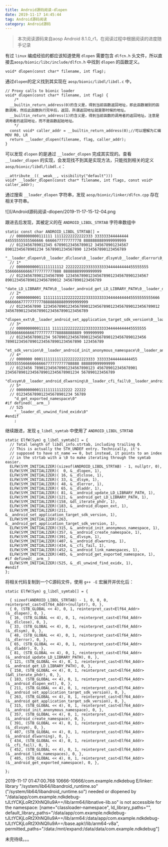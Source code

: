 ```yaml
---
title: Android源码阅读-dlopen
date: 2019-11-17 14:45:44
tag: Android源码阅读
category: Android源码
---
```


> 本次阅读源码来自aosp Android 8.1.0_r1，在阅读过程中根据阅读的进度随手记录

有过 `linux` 编成经验的都应该知道使用 `dlopen` 需要包含 `dlfcn.h` 头文件，所以直接去`aosp/bionic/libc/include/dlfcn.h` 中找到 `dlopen` 的函数定义。

```
void* dlopen(const char* filename, int flag);
```
通过`dlopen`的定义找到其实现在 `aosp/bionic/libdl/libdl.c` 中，
```
// Proxy calls to bionic loader
void* dlopen(const char* filename, int flag) {
    /*
  __builtin_return_address(0)的含义是，得到当前函数返回地址，即此函数被别的函数调用，然后此函数执行完毕后，返回，所谓返回地址就是那时候的地址。
  __builtin_return_address(1)的含义是，得到当前函数的调用者的返回地址。注意是调用者的返回地址，而不是函数起始地址。 
    */
  const void* caller_addr = __builtin_return_address(0);//可以理解为汇编 MOV R0, LR
  return __loader_dlopen(filename, flag, caller_addr);
}
```
可以发现 `dlopen` 的是通过 `__loader_dlopen` 完成其实现的。查看 `__loader_dlopen` 的实现，会发现找不到其是实现方法，只能找到相关的定义 `aosp/bionic/libdl/libdl.c`：
```
__attribute__((__weak__, visibility("default")))
void* __loader_dlopen(const char* filename, int flags, const void* caller_addr);
```
通过搜索 `__loader_dlopen` 字符串，发现 `aosp/bionic/linker/dlfcn.cpp` 存在相关字符串。

![](/Android源码阅读-dlopen/2019-11-17-15-12-04.png

跟进去后发现，其被定义的在 `ANDROID_LIBDL_STRTAB` 字符串数组中
```
static const char ANDROID_LIBDL_STRTAB[] =
  // 0000000000111111 11112222222222333 333333344444444 44555555555566666 6666677777777778 8888888889999999999
  // 0123456789012345 67890123456789012 345678901234567 89012345678901234 5678901234567890 1234567890123456789
    "__loader_dlopen\0__loader_dlclose\0__loader_dlsym\0__loader_dlerror\0__loader_dladdr\0__loader_android_up"
  // 1*
  // 000000000011111111112 2222222223333333333444444444455555555 5566666666667777777777888 88888889999999999
  // 012345678901234567890 1234567890123456789012345678901234567 8901234567890123456789012 34567890123456789
    "date_LD_LIBRARY_PATH\0__loader_android_get_LD_LIBRARY_PATH\0__loader_dl_iterate_phdr\0__loader_android_"
  // 2*
  // 00000000001 1111111112222222222333333333344444444445555555555666 6666666777777777788888888889999999999
  // 01234567890 1234567890123456789012345678901234567890123456789012 3456789012345678901234567890123456789
    "dlopen_ext\0__loader_android_set_application_target_sdk_version\0__loader_android_get_application_targ"
  // 3*
  // 000000000011111 111112222222222333333333344444444445555555 5556666666666777777777788888888889 999999999
  // 012345678901234 567890123456789012345678901234567890123456 7890123456789012345678901234567890 123456789
    "et_sdk_version\0__loader_android_init_anonymous_namespace\0__loader_android_create_namespace\0__loader_"
  // 4*
  // 0000000 000111111111122222222223333 333333444444444455 555555556666666666777777777788888 888889999999999
  // 0123456 789012345678901234567890123 456789012345678901 234567890123456789012345678901234 567890123456789
    "dlvsym\0__loader_android_dlwarning\0__loader_cfi_fail\0__loader_android_link_namespaces\0__loader_androi"
  // 5*
  // 0000000000111111111122222 22222
  // 0123456789012345678901234 56789
    "d_get_exported_namespace\0"
#if defined(__arm__)
  // 525
    "__loader_dl_unwind_find_exidx\0"
#endif
    ;
```
继续跟进，发现 `g_libdl_symtab` 中使用了 `ANDROID_LIBDL_STRTAB` 
```
static ElfW(Sym) g_libdl_symtab[] = {
  // Total length of libdl_info.strtab, including trailing 0.
  // This is actually the STH_UNDEF entry. Technically, it's
  // supposed to have st_name == 0, but instead, it points to an index
  // in the strtab with a \0 to make iterating through the symtab easier.
  ELFW(SYM_INITIALIZER)(sizeof(ANDROID_LIBDL_STRTAB) - 1, nullptr, 0),
  ELFW(SYM_INITIALIZER)(  0, &__dlopen, 1),
  ELFW(SYM_INITIALIZER)( 16, &__dlclose, 1),
  ELFW(SYM_INITIALIZER)( 33, &__dlsym, 1),
  ELFW(SYM_INITIALIZER)( 48, &__dlerror, 1),
  ELFW(SYM_INITIALIZER)( 65, &__dladdr, 1),
  ELFW(SYM_INITIALIZER)( 81, &__android_update_LD_LIBRARY_PATH, 1),
  ELFW(SYM_INITIALIZER)(121, &__android_get_LD_LIBRARY_PATH, 1),
  ELFW(SYM_INITIALIZER)(158, &dl_iterate_phdr, 1),
  ELFW(SYM_INITIALIZER)(183, &__android_dlopen_ext, 1),
  ELFW(SYM_INITIALIZER)(211, &__android_set_application_target_sdk_version, 1),
  ELFW(SYM_INITIALIZER)(263, &__android_get_application_target_sdk_version, 1),
  ELFW(SYM_INITIALIZER)(315, &__android_init_anonymous_namespace, 1),
  ELFW(SYM_INITIALIZER)(357, &__android_create_namespace, 1),
  ELFW(SYM_INITIALIZER)(391, &__dlvsym, 1),
  ELFW(SYM_INITIALIZER)(407, &__android_dlwarning, 1),
  ELFW(SYM_INITIALIZER)(434, &__cfi_fail, 1),
  ELFW(SYM_INITIALIZER)(452, &__android_link_namespaces, 1),
  ELFW(SYM_INITIALIZER)(485, &__android_get_exported_namespace, 1),
#if defined(__arm__)
  ELFW(SYM_INITIALIZER)(525, &__dl_unwind_find_exidx, 1),
#endif
};
```

将相关代码复制到一个C源码文件，使用 `g++ -E` 宏展开并优化后：

```
static ElfW(Sym) g_libdl_symtab[] = {

  { sizeof(ANDROID_LIBDL_STRTAB) - 1, 0, 0, 0, reinterpret_cast<Elf64_Addr>(nullptr), 0, },
  { 0, (STB_GLOBAL << 4), 0, 1, reinterpret_cast<Elf64_Addr>(&__dlopen), 0, },
  { 16, (STB_GLOBAL << 4), 0, 1, reinterpret_cast<Elf64_Addr>(&__dlclose), 0, },
  { 33, (STB_GLOBAL << 4), 0, 1, reinterpret_cast<Elf64_Addr>(&__dlsym), 0, },
  { 48, (STB_GLOBAL << 4), 0, 1, reinterpret_cast<Elf64_Addr>(&__dlerror), 0, },
  { 65, (STB_GLOBAL << 4), 0, 1, reinterpret_cast<Elf64_Addr>(&__dladdr), 0, },
  { 81, (STB_GLOBAL << 4), 0, 1, reinterpret_cast<Elf64_Addr>(&__android_update_LD_LIBRARY_PATH), 0, },
  { 121, (STB_GLOBAL << 4), 0, 1, reinterpret_cast<Elf64_Addr>(&__android_get_LD_LIBRARY_PATH), 0, },
  { 158, (STB_GLOBAL << 4), 0, 1, reinterpret_cast<Elf64_Addr>(&dl_iterate_phdr), 0, },
  { 183, (STB_GLOBAL << 4), 0, 1, reinterpret_cast<Elf64_Addr>(&__android_dlopen_ext), 0, },
  { 211, (STB_GLOBAL << 4), 0, 1, reinterpret_cast<Elf64_Addr>(&__android_set_application_target_sdk_version), 0, },
  { 263, (STB_GLOBAL << 4), 0, 1, reinterpret_cast<Elf64_Addr>(&__android_get_application_target_sdk_version), 0, },
  { 315, (STB_GLOBAL << 4), 0, 1, reinterpret_cast<Elf64_Addr>(&__android_init_anonymous_namespace), 0, },
  { 357, (STB_GLOBAL << 4), 0, 1, reinterpret_cast<Elf64_Addr>(&__android_create_namespace), 0, },
  { 391, (STB_GLOBAL << 4), 0, 1, reinterpret_cast<Elf64_Addr>(&__dlvsym), 0, },
  { 407, (STB_GLOBAL << 4), 0, 1, reinterpret_cast<Elf64_Addr>(&__android_dlwarning), 0, },
  { 434, (STB_GLOBAL << 4), 0, 1, reinterpret_cast<Elf64_Addr>(&__cfi_fail), 0, },
  { 452, (STB_GLOBAL << 4), 0, 1, reinterpret_cast<Elf64_Addr>(&__android_link_namespaces), 0, },
  { 485, (STB_GLOBAL << 4), 0, 1, reinterpret_cast<Elf64_Addr>(&__android_get_exported_namespace), 0, },

};
```
2019-11-17 01:47:00.768 10666-10666/com.example.ndkdebug E/linker: library "/system/lib64/libandroid_runtime.so" ("/system/lib64/libandroid_runtime.so") needed or dlopened by "/data/app/com.example.ndkdebug-tJLtYCKjLoRt2XhNQlIu9A==/lib/arm64/libnative-lib.so" is not accessible for the namespace: [name="classloader-namespace", ld_library_paths="", default_library_paths="/data/app/com.example.ndkdebug-tJLtYCKjLoRt2XhNQlIu9A==/lib/arm64:/data/app/com.example.ndkdebug-tJLtYCKjLoRt2XhNQlIu9A==/base.apk!/lib/arm64-v8a", permitted_paths="/data:/mnt/expand:/data/data/com.example.ndkdebug"]

未完待续。。。
